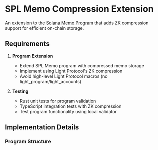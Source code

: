 # SPL Memo Compression Extension

An extension to the [Solana Memo Program](https://github.com/solana-labs/solana-program-library/tree/master/memo) that adds ZK compression support for efficient on-chain storage.

## Requirements 

1. **Program Extension**
   - Extend SPL Memo program with compressed memo storage
   - Implement using Light Protocol's ZK compression
   - Avoid high-level Light Protocol macros (no light_program/light_accounts)

2. **Testing**
   - Rust unit tests for program validation
   - TypeScript integration tests with ZK compression
   - Test program functionality using local validator

## Implementation Details

### Program Structure
